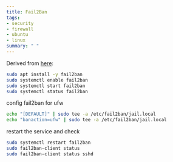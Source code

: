 ```yaml
---
title: Fail2Ban
tags:
- security
- firewall
- ubuntu
- linux
summary: " "
---
```


Derived from [here](https://blog.swmansion.com/limiting-failed-ssh-login-attempts-with-fail2ban-7da15a2313b):

```bash
sudo apt install -y fail2ban
sudo systemctl enable fail2ban
sudo systemctl start fail2ban 
sudo systemctl status fail2ban 
```

config fail2ban for ufw

```bash
echo "[DEFAULT]" | sudo tee -a /etc/fail2ban/jail.local
echo "banaction=ufw" | sudo tee -a /etc/fail2ban/jail.local
```

restart the service and check

```bash
sudo systemctl restart fail2ban 
sudo fail2ban-client status
sudo fail2ban-client status sshd
```
